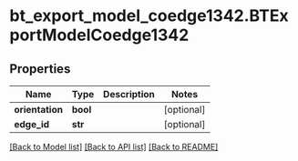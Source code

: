 # bt_export_model_coedge1342.BTExportModelCoedge1342

## Properties
Name | Type | Description | Notes
------------ | ------------- | ------------- | -------------
**orientation** | **bool** |  | [optional] 
**edge_id** | **str** |  | [optional] 

[[Back to Model list]](../README.md#documentation-for-models) [[Back to API list]](../README.md#documentation-for-api-endpoints) [[Back to README]](../README.md)


